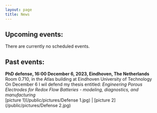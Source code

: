 ```yaml
---
layout: page
title: News
---
```


## Upcoming events:
There are currently no scheduled events.

## Past events:
**PhD defense, 16:00 December 6, 2023, Eindhoven, The Netherlands**\
Room 0.710, in the Atlas building at Eindhoven University of Technology\
On December 6 I wil defend my thesis entitled: *Engineering Porous Electrodes for Redox Flow Batteries - modeling, diagnostics, and manufacturing*\
[picture 1](/public/pictures/Defense 1.jpg) | [picture 2](/public/pictures/Defense 2.jpg)

